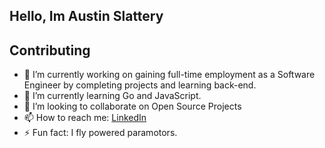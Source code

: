 ## Hello, Im Austin Slattery 

## Contributing
- 🔭 I’m currently working on gaining full-time employment as a Software Engineer by completing projects and learning back-end. 
- 🌱 I’m currently learning Go and JavaScript.
- 👯 I’m looking to collaborate on Open Source Projects
- 📫 How to reach me: [LinkedIn](https://www.linkedin.com/in/austin-slattery-2bbbbb123/)
- ⚡ Fun fact: I fly powered paramotors.

